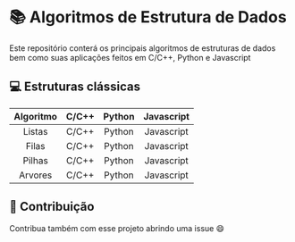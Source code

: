 # :books: Algoritmos de Estrutura de Dados

Este repositório conterá os principais algoritmos de estruturas de dados bem como suas aplicações feitos em C/C++, Python e Javascript

## :computer: Estruturas clássicas

  Algoritmo | C/C++ | Python | Javascript
:----------:|:-------:|:--------:|:-----------:
Listas      | C/C++ | Python | Javascript
Filas       | C/C++ | Python | Javascript
Pilhas      | C/C++ | Python | Javascript
Arvores     | C/C++ | Python | Javascript

## 🤝 Contribuição
Contribua também com esse projeto abrindo uma issue :smile:
